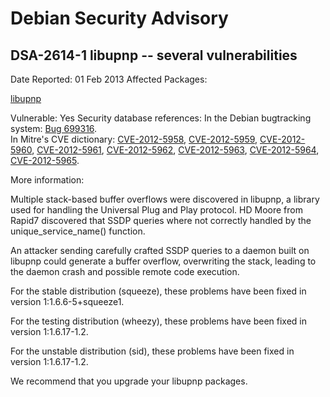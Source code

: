 
Debian Security Advisory
========================


DSA-2614-1 libupnp -- several vulnerabilities
---------------------------------------------



Date Reported:
01 Feb 2013
Affected Packages:

[libupnp](https://packages.debian.org/src:libupnp)

Vulnerable:
Yes
Security database references:
In the Debian bugtracking system: [Bug 699316](https://bugs.debian.org/cgi-bin/bugreport.cgi?bug=699316).  
In Mitre's CVE dictionary: [CVE-2012-5958](https://security-tracker.debian.org/tracker/CVE-2012-5958), [CVE-2012-5959](https://security-tracker.debian.org/tracker/CVE-2012-5959), [CVE-2012-5960](https://security-tracker.debian.org/tracker/CVE-2012-5960), [CVE-2012-5961](https://security-tracker.debian.org/tracker/CVE-2012-5961), [CVE-2012-5962](https://security-tracker.debian.org/tracker/CVE-2012-5962), [CVE-2012-5963](https://security-tracker.debian.org/tracker/CVE-2012-5963), [CVE-2012-5964](https://security-tracker.debian.org/tracker/CVE-2012-5964), [CVE-2012-5965](https://security-tracker.debian.org/tracker/CVE-2012-5965).  

More information:

Multiple stack-based buffer overflows were discovered in libupnp, a library
used for handling the Universal Plug and Play protocol. HD Moore from Rapid7
discovered that SSDP queries where not correctly handled by the
unique\_service\_name() function.


An attacker sending carefully crafted SSDP queries to a daemon built on libupnp
could generate a buffer overflow, overwriting the stack, leading to the daemon
crash and possible remote code execution.


For the stable distribution (squeeze), these problems have been fixed in
version 1:1.6.6-5+squeeze1.


For the testing distribution (wheezy), these problems have been fixed in
version 1:1.6.17-1.2.


For the unstable distribution (sid), these problems have been fixed in
version 1:1.6.17-1.2.


We recommend that you upgrade your libupnp packages.





